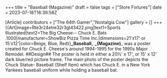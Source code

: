+++
title = "Baseball (Magazine)"
draft = false
tags = ["Store Fixtures"]
date = 2023-07-18T16:39:58Z

[Article]
contributors = ["The 64th Gamer","Nostalgia Cow"]
gallery = []
+++
{{Art|image=Rte3r24etre32r3gt43422.png|text1=Sports Illustrated|text2=The Big Cheese-- Chuck E. Bats .1000|manufacturer=ShowBiz Pizza Time Inc.|dimensions=21'x17' or 15'x12'|color=Beige, Blue, Red}}**_Baseball**_ **_(Magazine)**_ was a poster created for Chuck E. Cheese's around 1994-1995 for the 1990s Major Remodel.
##Design##
The poster is held in either a 20½' x 17', or 15' x 12' dark blue/red picture frame. The main photo of the poster depicts the Chuck Statue- Baseball (Shelf Item) which has Chuck E. in a New York Yankees baseball uniform while holding a baseball bat.

